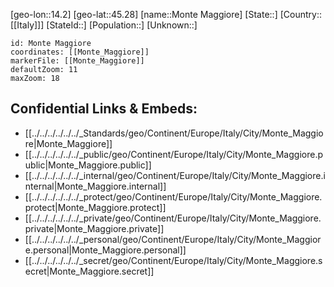 ﻿---
location: [45.28,14.2]
mapzoom: [7,12] 
mapmarker: city 
type: City
tags:
- geo/City


SpocWebEntityId: 32570
isDeleted: false
confidential: public

---
[geo-lon::14.2]
[geo-lat::45.28]
[name::Monte Maggiore]
[State::]
[Country::[[Italy]]]
[StateId::]
[Population::]
[Unknown::]


```leaflet
id: Monte Maggiore
coordinates: [[Monte_Maggiore]]
markerFile: [[Monte_Maggiore]]
defaultZoom: 11 
maxZoom: 18
```


## Confidential Links & Embeds: 
- [[../../../../../../_Standards/geo/Continent/Europe/Italy/City/Monte_Maggiore|Monte_Maggiore]] 
- [[../../../../../../_public/geo/Continent/Europe/Italy/City/Monte_Maggiore.public|Monte_Maggiore.public]] 
- [[../../../../../../_internal/geo/Continent/Europe/Italy/City/Monte_Maggiore.internal|Monte_Maggiore.internal]] 
- [[../../../../../../_protect/geo/Continent/Europe/Italy/City/Monte_Maggiore.protect|Monte_Maggiore.protect]] 
- [[../../../../../../_private/geo/Continent/Europe/Italy/City/Monte_Maggiore.private|Monte_Maggiore.private]] 
- [[../../../../../../_personal/geo/Continent/Europe/Italy/City/Monte_Maggiore.personal|Monte_Maggiore.personal]] 
- [[../../../../../../_secret/geo/Continent/Europe/Italy/City/Monte_Maggiore.secret|Monte_Maggiore.secret]] 
